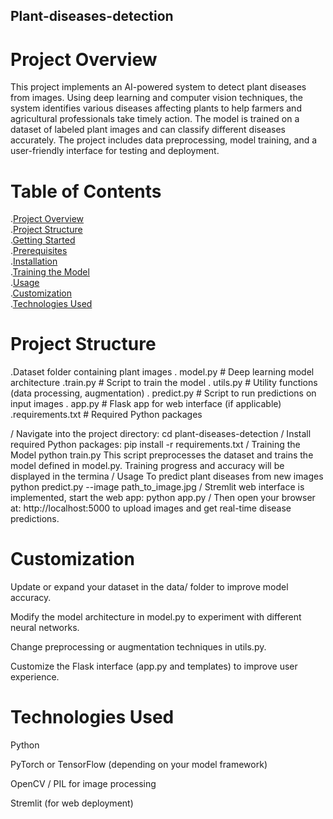 ## Plant-diseases-detection
# Project Overview
This project implements an AI-powered system to detect plant diseases from images. Using deep learning and computer vision techniques, the system identifies various diseases affecting plants to help farmers and agricultural professionals take timely action.
The model is trained on a dataset of labeled plant images and can classify different diseases accurately. The project includes data preprocessing, model training, and a user-friendly interface for testing and deployment.
# Table of Contents
.[Project Overview](#project-overview)  
.[Project Structure](#project-structure)  
.[Getting Started](#getting-started)  
.[Prerequisites](#prerequisites)  
.[Installation](#installation)  
.[Training the Model](#training-the-model)  
.[Usage](#usage)  
.[Customization](#customization)  
.[Technologies Used](#technologies-used)  
# Project Structure
.Dataset folder containing plant images
. model.py # Deep learning model architecture
.train.py # Script to train the model
. utils.py # Utility functions (data processing, augmentation)
. predict.py # Script to run predictions on input images
. app.py # Flask app for web interface (if applicable)
.requirements.txt # Required Python packages

/ Navigate into the project directory:
cd plant-diseases-detection
/ Install required Python packages:
pip install -r requirements.txt
/ Training the Model
python train.py
This script preprocesses the dataset and trains the model defined in model.py. Training progress and accuracy will be displayed in the termina
/ Usage
To predict plant diseases from new images
python predict.py --image path_to_image.jpg
/ Stremlit web interface is implemented, start the web app:
python app.py
/ Then open your browser at:
http://localhost:5000
to upload images and get real-time disease predictions.

# Customization
Update or expand your dataset in the data/ folder to improve model accuracy.

Modify the model architecture in model.py to experiment with different neural networks.

Change preprocessing or augmentation techniques in utils.py.

Customize the Flask interface (app.py and templates) to improve user experience.
# Technologies Used
Python

PyTorch or TensorFlow (depending on your model framework)

OpenCV / PIL for image processing

Stremlit (for web deployment)


